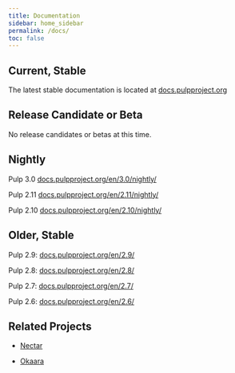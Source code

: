 ```yaml
---
title: Documentation
sidebar: home_sidebar
permalink: /docs/
toc: false
---
```


## Current, Stable

The latest stable documentation is located at [docs.pulpproject.org](http://docs.pulpproject.org)


## Release Candidate or Beta

No release candidates or betas at this time.


## Nightly

Pulp 3.0 [docs.pulpproject.org/en/3.0/nightly/](http://docs.pulpproject.org/en/3.0/nightly/)

Pulp 2.11 [docs.pulpproject.org/en/2.11/nightly/](http://docs.pulpproject.org/en/2.11/nightly/)
 
Pulp 2.10 [docs.pulpproject.org/en/2.10/nightly/](http://docs.pulpproject.org/en/2.10/nightly/)


## Older, Stable

Pulp 2.9: [docs.pulpproject.org/en/2.9/](http://docs.pulpproject.org/en/2.9/)
 
Pulp 2.8: [docs.pulpproject.org/en/2.8/](http://docs.pulpproject.org/en/2.8/)

Pulp 2.7: [docs.pulpproject.org/en/2.7/](http://docs.pulpproject.org/en/2.7/)

Pulp 2.6: [docs.pulpproject.org/en/2.6/](http://docs.pulpproject.org/en/2.6/)


## Related Projects

* [Nectar](http://nectar.readthedocs.org/en/latest/)

* [Okaara](http://okaara.readthedocs.org/en/latest/)
